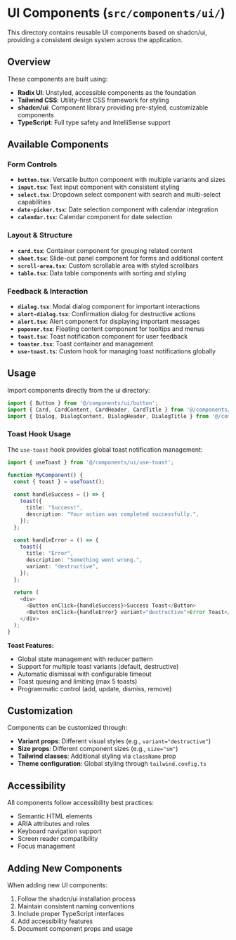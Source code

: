 # UI Components (`src/components/ui/`)

This directory contains reusable UI components based on shadcn/ui, providing a consistent design system across the application.

## Overview

These components are built using:
- **Radix UI**: Unstyled, accessible components as the foundation
- **Tailwind CSS**: Utility-first CSS framework for styling
- **shadcn/ui**: Component library providing pre-styled, customizable components
- **TypeScript**: Full type safety and IntelliSense support

## Available Components

### Form Controls
- **`button.tsx`**: Versatile button component with multiple variants and sizes
- **`input.tsx`**: Text input component with consistent styling
- **`select.tsx`**: Dropdown select component with search and multi-select capabilities
- **`date-picker.tsx`**: Date selection component with calendar integration
- **`calendar.tsx`**: Calendar component for date selection

### Layout & Structure
- **`card.tsx`**: Container component for grouping related content
- **`sheet.tsx`**: Slide-out panel component for forms and additional content
- **`scroll-area.tsx`**: Custom scrollable area with styled scrollbars
- **`table.tsx`**: Data table components with sorting and styling

### Feedback & Interaction
- **`dialog.tsx`**: Modal dialog component for important interactions
- **`alert-dialog.tsx`**: Confirmation dialog for destructive actions
- **`alert.tsx`**: Alert component for displaying important messages
- **`popover.tsx`**: Floating content component for tooltips and menus
- **`toast.tsx`**: Toast notification component for user feedback
- **`toaster.tsx`**: Toast container and management
- **`use-toast.ts`**: Custom hook for managing toast notifications globally

## Usage

Import components directly from the ui directory:

```typescript
import { Button } from '@/components/ui/button';
import { Card, CardContent, CardHeader, CardTitle } from '@/components/ui/card';
import { Dialog, DialogContent, DialogHeader, DialogTitle } from '@/components/ui/dialog';
```

### Toast Hook Usage

The `use-toast` hook provides global toast notification management:

```typescript
import { useToast } from '@/components/ui/use-toast';

function MyComponent() {
  const { toast } = useToast();
  
  const handleSuccess = () => {
    toast({
      title: "Success!",
      description: "Your action was completed successfully.",
    });
  };
  
  const handleError = () => {
    toast({
      title: "Error",
      description: "Something went wrong.",
      variant: "destructive",
    });
  };
  
  return (
    <div>
      <Button onClick={handleSuccess}>Success Toast</Button>
      <Button onClick={handleError} variant="destructive">Error Toast</Button>
    </div>
  );
}
```

**Toast Features:**
- Global state management with reducer pattern
- Support for multiple toast variants (default, destructive)
- Automatic dismissal with configurable timeout
- Toast queuing and limiting (max 5 toasts)
- Programmatic control (add, update, dismiss, remove)

## Customization

Components can be customized through:
- **Variant props**: Different visual styles (e.g., `variant="destructive"`)
- **Size props**: Different component sizes (e.g., `size="sm"`)
- **Tailwind classes**: Additional styling via `className` prop
- **Theme configuration**: Global styling through `tailwind.config.ts`

## Accessibility

All components follow accessibility best practices:
- Semantic HTML elements
- ARIA attributes and roles
- Keyboard navigation support
- Screen reader compatibility
- Focus management

## Adding New Components

When adding new UI components:
1. Follow the shadcn/ui installation process
2. Maintain consistent naming conventions
3. Include proper TypeScript interfaces
4. Add accessibility features
5. Document component props and usage 